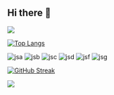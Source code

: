 ## Hi there 👋

<!--
**jihan4540/jihan4540** is a ✨ _special_ ✨ repository because its `README.md` (this file) appears on your GitHub profile.

Here are some ideas to get you started:

- 🔭 I’m currently working on ...
- 🌱 I’m currently learning ...
- 👯 I’m looking to collaborate on ...
- 🤔 I’m looking for help with ...
- 💬 Ask me about ...
- 📫 How to reach me: ...
- 😄 Pronouns: ...
- ⚡ Fun fact: ...
--> 
  <img src="https://capsule-render.vercel.app/api?type=waving&color=BDBDC8&height=150&section=header" />
 

  [![Top Langs](https://github-readme-stats.vercel.app/api/top-langs/?username=jihan4540)](https://github.com/anuraghazra/github-readme-stats)

  ![jsa](https://img.shields.io/badge/HTML5-E34F26?style=for-the-badge&logo=html5&logoColor=white)
  ![jsb](https://img.shields.io/badge/Python-14354C?style=for-the-badge&logo=python&logoColor=white)
  ![jsc](https://img.shields.io/badge/C-00599C?style=for-the-badge&logo=c&logoColor=white)
  ![jsd](https://img.shields.io/badge/C%23-239120?style=for-the-badge&logo=c-sharp&logoColor=white)
  ![jsf](https://img.shields.io/badge/CSS-239120?&style=for-the-badge&logo=css3&logoColor=white)
  ![jsg](https://img.shields.io/badge/JavaScript-F7DF1E?style=for-the-badge&logo=JavaScript&logoColor=white)

  <a href="https://git.io/streak-stats"><img src="https://streak-stats.demolab.com?user=jihan4540" alt="GitHub Streak" /></a>

  <img src="https://capsule-render.vercel.app/api?type=waving&color=BDBDC8&height=150&section=footer" />
